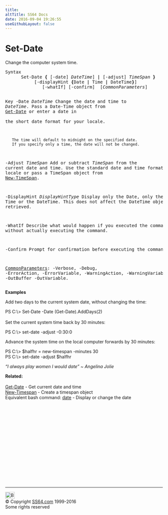 ```yaml
---
title:
altTitle: SS64 Docs
date: 2016-09-04 19:26:55
useGithubLayout: false
---
```

<!-- #BeginLibraryItem "/Library/head_ps.lbi" --><!-- #EndLibraryItem --><h1>Set-Date</h1> 
<p>Change the computer system time.</p>
<pre>Syntax
      Set-Date <b>{</b> [-date] <i>DateTime</i>] <b>|</b> [-adjust] <i>TimeSpan</i> <b>}</b>
           [-displayHint <b>{</b>Date <b>|</b> Time <b>|</b> DateTime<b>}</b>]
              [-whatIf] [-confirm]  [<i>CommonParameters</i>]

Key
   -Date <i>DateTime</i>
       Change the date and time to <i>DateTime</i>.
       Pass a Date-Time object from <a href="get-date.html">Get-Date</a> or enter a date in  
       the short date format for your locale. 
        
       The time will default to midnight on the specified date.
       If you specify only a time, the date will not be changed.

   -Adjust <i>TimeSpan</i>
       Add or subtract <i>TimeSpan</i> from the current date and time. 
       Use the standard date and time format for your locale
       or pass a TimeSpan object from <a href="new-timespan.html">New-TimeSpan</a>.

   -DisplayHint <i>DisplayHintType</i>
       Display only the Date, only the Time or the DateTime.
       This does not affect the DateTime object that is retrieved.

   -WhatIf
       Describe what would happen if you executed the command without
       actually executing the command.
 
   -Confirm
       Prompt for confirmation before executing the command.

   <a href="common.html">CommonParameters</a>:
       -Verbose, -Debug, -ErrorAction, -ErrorVariable, -WarningAction, -WarningVariable,
       -OutBuffer -OutVariable.</pre>
<p><b>Examples</b></p>
<p>Add two days to the current system date, without changing the time:</p>
<p><span class="code">PS C:\&gt; Set-Date -Date (Get-Date).AddDays(2)</span><br>
<br>Set the current system time back by 30 minutes:</p>
<p class="code">PS C:\&gt; set-date -adjust -0:30:0 </p>
<p>Advance the system time on the local computer forwards by 30 minutes:</p>
<p class="code">PS C:\&gt; $halfhr = new-timespan -minutes 30<br>
PS C:\&gt; set-date -adjust $halfhr</p>
<p class="quote"><i>“I always play women I would date” ~ Angelina Jolie</i></p>
<p><b>Related:</b><br>
<br>
<a href="get-date.html">Get-Date</a> - Get current date and time <br>
<a href="new-timespan.html">New-Timespan</a> - Create a timespan object<br>
Equivalent bash command: <a href="../bash/date.html">date</a> - Display or change the date</p><!-- #BeginLibraryItem "/Library/foot_ps.lbi" --><p><script async="" src="//pagead2.googlesyndication.com/pagead/js/adsbygoogle.js"></script>
<!-- PowerShell300 -->
<ins class="adsbygoogle" style="display:inline-block;width:300px;height:250px" data-ad-client="ca-pub-6140977852749469" data-ad-slot="6253539900"></ins>
<script>
(adsbygoogle = window.adsbygoogle || []).push({});
</script></p>
<hr>
<div id="bl" class="footer"><a href="#"><img src="../images/top.png" width="30" height="22" alt="Back to the Top"></a></div>
<div id="br" class="footer, tagline">© Copyright <a href="http://ss64.com/">SS64.com</a> 1999-2016<br>
Some rights reserved</div><!-- #EndLibraryItem -->

